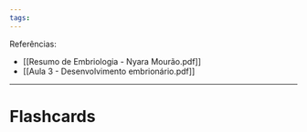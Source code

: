 ```yaml
---
tags:
---
```

Referências: 
* [[Resumo de Embriologia - Nyara Mourão.pdf]]
* [[Aula 3 - Desenvolvimento embrionário.pdf]]

---


# Flashcards





[^1]: 
[^2]: 